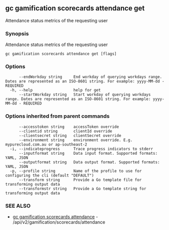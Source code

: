 ## gc gamification scorecards attendance get

Attendance status metrics of the requesting user

### Synopsis

Attendance status metrics of the requesting user

```
gc gamification scorecards attendance get [flags]
```

### Options

```
      --endWorkday string     End workday of querying workdays range. Dates are represented as an ISO-8601 string. For example: yyyy-MM-dd - REQUIRED
  -h, --help                  help for get
      --startWorkday string   Start workday of querying workdays range. Dates are represented as an ISO-8601 string. For example: yyyy-MM-dd - REQUIRED
```

### Options inherited from parent commands

```
      --accesstoken string    accessToken override
      --clientid string       clientId override
      --clientsecret string   clientSecret override
      --environment string    environment override. E.g. mypurecloud.com.au or ap-southeast-2
  -i, --indicateprogress      Trace progress indicators to stderr
      --inputformat string    Data input format. Supported formats: YAML, JSON
      --outputformat string   Data output format. Supported formats: YAML, JSON
  -p, --profile string        Name of the profile to use for configuring the cli (default "DEFAULT")
      --transform string      Provide a Go template file for transforming output data
      --transformstr string   Provide a Go template string for transforming output data
```

### SEE ALSO

* [gc gamification scorecards attendance](gc_gamification_scorecards_attendance.html)	 - /api/v2/gamification/scorecards/attendance


